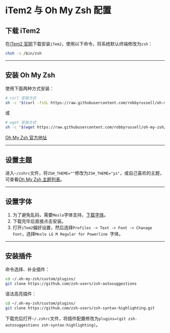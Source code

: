 # iTem2 与 Oh My Zsh 配置

## 下载 iTem2

在[iTem2 官网](https://www.iterm2.com/)下载安装`iTem2`，使用以下命令，将系统默认终端修改为`zsh`：

```bash
chsh -s /bin/zsh
```

---

## 安装 Oh My Zsh

使用下面两种方式安装：

```bash
# curl 安装方式
sh -c "$(curl -fsSL https://raw.githubusercontent.com/robbyrussell/oh-my-zsh/master/tools/install.sh)"
```

或

```bash
# wget 安装方式
sh -c "$(wget https://raw.githubusercontent.com/robbyrussell/oh-my-zsh/master/tools/install.sh -O -)"
```

[Oh My Zsh 官方地址](https://github.com/ohmyzsh/ohmyzsh)

---

## 设置主题

进入`~/zshrc`文件，将`ZSH_THEME=""`修改为`ZSH_THEME="ys"`，或自己喜欢的主题，可查看[Oh My Zsh 主题列表](https://github.com/ohmyzsh/ohmyzsh/wiki/Themes)。

---

## 设置字体

1. 为了避免乱码，需要`Meslo`字体支持，[下载字体](https://links.jianshu.com/go?to=https%3A%2F%2Fgithub.com%2Fpowerline%2Ffonts%2Fblob%2Fmaster%2FMeslo%2520Slashed%2FMeslo%2520LG%2520M%2520Regular%2520for%2520Powerline.ttf)。
2. 下载完毕后直接点击安装。
3. 打开`iTem2`偏好设置，然后选择`Profiles -> Text -> Font -> Chanage Font`，选择`Meslo LG M Regular for Powerline `字体。

---

## 安装插件

命令选择、补全插件：

```bash
cd ~/.oh-my-zsh/custom/plugins/
git clone https://github.com/zsh-users/zsh-autosuggestions
```

语法高亮插件：

```bash
cd ~/.oh-my-zsh/custom/plugins/
git clone https://github.com/zsh-users/zsh-syntax-highlighting.git
```

下载完后打开`~/.zshrc`文件，将插件配置修改为`plugins=(git zsh-autosuggestions zsh-syntax-highlighting)`。
